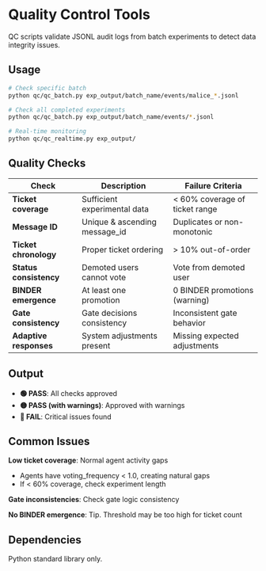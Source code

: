 # Quality Control Tools

QC scripts validate JSONL audit logs from batch experiments to detect data integrity issues.

## Usage

```bash
# Check specific batch
python qc/qc_batch.py exp_output/batch_name/events/malice_*.jsonl

# Check all completed experiments
python qc/qc_batch.py exp_output/batch_name/events/*.jsonl

# Real-time monitoring
python qc/qc_realtime.py exp_output/
```

## Quality Checks

| Check                  | Description                   | Failure Criteria               |
| ---------------------- | ----------------------------- | ------------------------------ |
| **Ticket coverage**    | Sufficient experimental data  | < 60% coverage of ticket range |
| **Message ID**         | Unique & ascending message_id | Duplicates or non-monotonic    |
| **Ticket chronology**  | Proper ticket ordering        | > 10% out-of-order             |
| **Status consistency** | Demoted users cannot vote     | Vote from demoted user         |
| **BINDER emergence**   | At least one promotion        | 0 BINDER promotions (warning)  |
| **Gate consistency**   | Gate decisions consistency    | Inconsistent gate behavior     |
| **Adaptive responses** | System adjustments present    | Missing expected adjustments   |

## Output

- **🟢 PASS**: All checks approved
- **🟡 PASS (with warnings)**: Approved with warnings
- **🔴 FAIL**: Critical issues found

## Common Issues

**Low ticket coverage**: Normal agent activity gaps

- Agents have voting_frequency < 1.0, creating natural gaps
- If < 60% coverage, check experiment length

**Gate inconsistencies**: Check gate logic consistency

**No BINDER emergence**: Tip. Threshold may be too high for ticket count

## Dependencies

Python standard library only.
